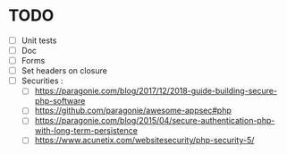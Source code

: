 # TODO

- [ ] Unit tests
- [ ] Doc
- [ ] Forms
- [ ] Set headers on closure
- [ ] Securities :
    - [ ] https://paragonie.com/blog/2017/12/2018-guide-building-secure-php-software
    - [ ] https://github.com/paragonie/awesome-appsec#php
    - [ ] https://paragonie.com/blog/2015/04/secure-authentication-php-with-long-term-persistence
    - [ ] https://www.acunetix.com/websitesecurity/php-security-5/
